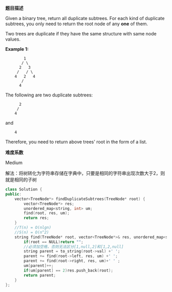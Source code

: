 **题目描述**   

Given a binary tree, return all duplicate subtrees. For each kind of duplicate subtrees, you only need to return the root node of any **one** of them.

Two trees are duplicate if they have the same structure with same node values.

**Example 1:**

```
        1
       / \
      2   3
     /   / \
    4   2   4
       /
      4
```

The following are two duplicate subtrees:

```
      2
     /
    4
```

and

```
    4
```

Therefore, you need to return above trees' root in the form of a list.

**难度系数**    

Medium

解法：将树转化为字符串存储在字典中，只要是相同的字符串出现次数大于2，则就是相同的子树

```c++
class Solution {
public:
    vector<TreeNode*> findDuplicateSubtrees(TreeNode* root) {
        vector<TreeNode*> res;
        unordered_map<string, int> um;
        find(root, res, um);
        return res;
    }
    //T(n) = O(nlgn)
    //S(n) = O(n^2)
    string find(TreeNode* root, vector<TreeNode*>& res, unordered_map<string, int>& um){
        if(root == NULL)return "";
        //必须加空格，否则无法区分[1,null,2]和[1,2,null]
        string parent = to_string(root->val) +' ';
        parent += find(root->left, res, um) +' ';
        parent += find(root->right, res, um)+' ' ;
        um[parent]++;
        if(um[parent] == 2)res.push_back(root);
        return parent;
    }
};
```

